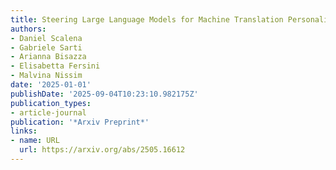 ```yaml
---
title: Steering Large Language Models for Machine Translation Personalization
authors:
- Daniel Scalena
- Gabriele Sarti
- Arianna Bisazza
- Elisabetta Fersini
- Malvina Nissim
date: '2025-01-01'
publishDate: '2025-09-04T10:23:10.982175Z'
publication_types:
- article-journal
publication: '*Arxiv Preprint*'
links:
- name: URL
  url: https://arxiv.org/abs/2505.16612
---
```

